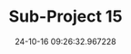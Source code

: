 ---
date: 24-10-16 09:26:32.967228
excerpt: Remote Coordination and Interworking of First Responders in Emergency Situations
header:
  teaser: https://via.placeholder.com/200x200.png
order: 14
sidebar:
- image: https://via.placeholder.com/350x250.png
  image_alt: logo
  text: Here we discuss the Objective of the UC
  title: Objective
title: Sub-Project 15
---